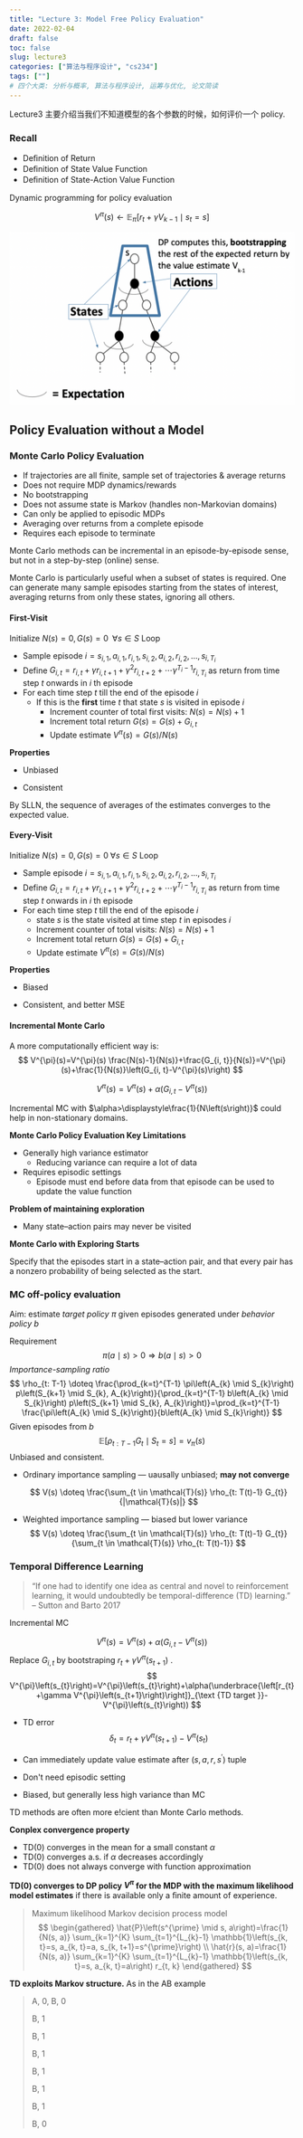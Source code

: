 ```yaml
---
title: "Lecture 3: Model Free Policy Evaluation"
date: 2022-02-04
draft: false
toc: false
slug: lecture3
categories: ["算法与程序设计", "cs234"]
tags: [""]
# 四个大类: 分析与概率, 算法与程序设计, 运筹与优化, 论文简读
---
```


Lecture3 主要介绍当我们不知道模型的各个参数的时候，如何评价一个 policy.

### Recall

+ Deﬁnition of Return
+ Deﬁnition of State Value Function
+ Deﬁnition of State-Action Value Function

Dynamic programming for policy evaluation

$$
V^{\pi}(s) \leftarrow \mathbb{E}_{\pi}\left[r_{t}+\gamma V_{k-1} \mid s_{t}=s\right]
$$

<img src="../figures/lecture3/bts.png" alt="" style="zoom: 60%;" />


## Policy Evaluation without a Model

### Monte Carlo Policy Evaluation

- If trajectories are all finite, sample set of trajectories \& average returns
- Does not require MDP dynamics/rewards
- No bootstrapping
- Does not assume state is Markov (handles non-Markovian domains)
- Can only be applied to episodic MDPs
- Averaging over returns from a complete episode
- Requires each episode to terminate


Monte Carlo methods can be incremental in an episode-by-episode sense, but not in a step-by-step (online) sense.

Monte Carlo is particularly useful when a subset of states is required. One can generate many sample episodes starting from the states of interest, averaging returns from only these states, ignoring all others.



#### First-Visit

Initialize $N(s)=0, G(s)=0 \;\; \forall s \in S$
Loop

- Sample episode $i=s_{i, 1}, a_{i, 1}, r_{i, 1}, s_{i, 2}, a_{i, 2}, r_{i, 2}, \ldots, s_{i, T_{i}}$
- Define $G_{i, t}=r_{i, t}+\gamma r_{i, t+1}+\gamma^{2} r_{i, t+2}+\cdots \gamma^{T_{i}-1} r_{i, T_{i}}$ as return from time
step $t$ onwards in $i$ th episode
- For each time step $t$ till the end of the episode $i$
  - If this is the **first** time $t$ that state $s$ is visited in episode $i$
    - Increment counter of total first visits: $N(s)=N(s)+1$
    - Increment total return $G(s)=G(s)+G_{i, t}$
    - Update estimate $V^{\pi}(s)=G(s) / N(s)$

**Properties**

+ Unbiased

+ Consistent

By SLLN, the sequence of averages of the estimates converges to the expected value.



#### Every-Visit

Initialize $N(s)=0, G(s)=0 \; \forall s \in S$
Loop

- Sample episode $i=s_{i, 1}, a_{i, 1}, r_{i, 1}, s_{i, 2}, a_{i, 2}, r_{i, 2}, \ldots, s_{i, T_{i}}$
- Define $G_{i, t}=r_{i, t}+\gamma r_{i, t+1}+\gamma^{2} r_{i, t+2}+\cdots \gamma^{T_{i}-1} r_{i, T_{i}}$ as return from time
step $t$ onwards in $i$ th episode
- For each time step $t$ till the end of the episode $i$
  - state $s$ is the state visited at time step $t$ in episodes $i$
  - Increment counter of total visits: $N(s)=N(s)+1$
  - Increment total return $G(s)=G(s)+G_{i, t}$
  - Update estimate $V^{\pi}(s)=G(s) / N(s)$

**Properties**

+ Biased

+ Consistent, and better MSE



#### Incremental Monte Carlo

A more computationally efficient way is:
$$
V^{\pi}(s)=V^{\pi}(s) \frac{N(s)-1}{N(s)}+\frac{G_{i, t}}{N(s)}=V^{\pi}(s)+\frac{1}{N(s)}\left(G_{i, t}-V^{\pi}(s)\right)
$$


$$
V^{\pi}(s)=V^{\pi}(s)+\alpha\left(G_{i, t}-V^{\pi}(s)\right)
$$

Incremental MC with $\alpha>\displaystyle\frac{1}{N\left(s\right)}$ could help in non-stationary domains.



**Monte Carlo Policy Evaluation Key Limitations**

+ Generally high variance estimator
  + Reducing variance can require a lot of data
+ Requires episodic settings
  + Episode must end before data from that episode can be used to update the value function



**Problem of maintaining exploration**

+ Many state–action pairs may never be visited

**Monte Carlo with Exploring Starts**

Specify that the episodes start in a state–action pair, and that every pair has a nonzero probability of being selected as the start.



### MC off-policy evaluation

Aim: estimate *target policy* $\pi$ given episodes generated under *behavior policy* $b$

Requirement
$$
\pi(a \mid s)>0 \Longrightarrow b(a\mid s) > 0  \tag{coverage}
$$
*Importance-sampling ratio*
$$
\rho_{t: T-1} \doteq \frac{\prod_{k=t}^{T-1} \pi\left(A_{k} \mid S_{k}\right) p\left(S_{k+1} \mid S_{k}, A_{k}\right)}{\prod_{k=t}^{T-1} b\left(A_{k} \mid S_{k}\right) p\left(S_{k+1} \mid S_{k}, A_{k}\right)}=\prod_{k=t}^{T-1} \frac{\pi\left(A_{k} \mid S_{k}\right)}{b\left(A_{k} \mid S_{k}\right)}
$$
Given episodes from $b$
$$
\mathbb{E}\left[\rho_{t: T-1} G_{t} \mid S_{t}=s\right]=v_{\pi}(s)
$$
Unbiased and consistent.

+ Ordinary importance sampling — uausally unbiased; **may not converge**

  $$
  V(s) \doteq \frac{\sum_{t \in \mathcal{T}(s)} \rho_{t: T(t)-1} G_{t}}{|\mathcal{T}(s)|}
  $$

+ Weighted importance sampling — biased but lower variance
  $$
  V(s) \doteq \frac{\sum_{t \in \mathcal{T}(s)} \rho_{t: T(t)-1} G_{t}}{\sum_{t \in \mathcal{T}(s)} \rho_{t: T(t)-1}}
  $$



### Temporal Difference Learning

> “If one had to identify one idea as central and novel to reinforcement learning, it would undoubtedly be temporal-difference (TD) learning.”   – Sutton and Barto 2017

Incremental MC

$$
V^{\pi}(s)=V^{\pi}(s)+\alpha\left(G_{i, t}-V^{\pi}(s)\right)
$$
Replace $G_{i,t}$ by bootstraping $r_t + \gamma V^\pi(s_{t+1})$ .
$$
V^{\pi}\left(s_{t}\right)=V^{\pi}\left(s_{t}\right)+\alpha(\underbrace{\left[r_{t}+\gamma V^{\pi}\left(s_{t+1}\right)\right]}_{\text {TD target }}-V^{\pi}\left(s_{t}\right))
$$

+ TD error
  $$
  \delta_{t}=r_{t}+\gamma V^{\pi}\left(s_{t+1}\right)-V^{\pi}\left(s_{t}\right)
  $$

+ Can immediately update value estimate after $\left(s, a, r, s^{\prime}\right)$ tuple

+ Don't need episodic setting

+ Biased, but generally less high variance than MC


TD methods are often more e!cient than Monte Carlo methods.



**Conplex convergence property**

+ TD(0) converges in the mean for a small constant $\alpha$
+ TD(0) converges a.s. if $\alpha$ decreases accordingly
+ TD(0) does not always converge with function approximation



**TD(0) converges to DP policy $V^\pi$ for the MDP with the maximum likelihood model estimates** if there is available only a ﬁnite amount of experience.


> Maximum likelihood Markov decision process model
> $$
\begin{gathered}
 \hat{P}\left(s^{\prime} \mid s, a\right)=\frac{1}{N(s, a)} \sum_{k=1}^{K} \sum_{t=1}^{L_{k}-1} \mathbb{1}\left(s_{k, t}=s, a_{k, t}=a, s_{k, t+1}=s^{\prime}\right) \\
 \hat{r}(s, a)=\frac{1}{N(s, a)} \sum_{k=1}^{K} \sum_{t=1}^{L_{k}-1} \mathbb{1}\left(s_{k, t}=s, a_{k, t}=a\right) r_{t, k}
\end{gathered}
> $$

**TD exploits Markov structure.** As in the AB example

> A, 0, B, 0 
>
> B, 1 
>
> B, 1 
>
> B, 1
>
> B, 1 
>
> B, 1 
>
> B, 1 
>
> B, 0

